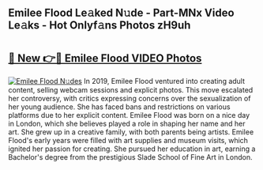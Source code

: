 ## Emilee Flood Le𝚊ked N𝚞de - Part-MNx Video Le𝚊ks - Hot Onlyf𝚊ns Photos zH9uh

# <h2><a href="http://ac51785.deff.icu/?id=Emilee+Flood">🔗 New 👉🔴 Emilee Flood VIDEO Photos</a></h2>

[![Emilee Flood N𝚞des](https://i.imgur.com/rIISA9y.gif)](http://ac51785.deff.icu/?id=Emilee+Flood)
In 2019, Emilee Flood ventured into creating adult content, selling webcam sessions and explicit photos. This move escalated her controversy, with critics expressing concerns over the sexualization of her young audience. She has faced bans and restrictions on various platforms due to her explicit content. Emilee Flood was born on a nice day in London, which she believes played a role in shaping her name and her art. She grew up in a creative family, with both parents being artists. Emilee Flood's early years were filled with art supplies and museum visits, which ignited her passion for creating. She pursued her education in art, earning a Bachelor's degree from the prestigious Slade School of Fine Art in London.
